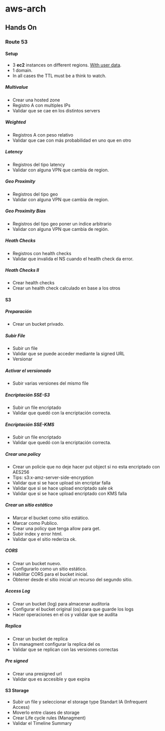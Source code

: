 # aws-arch


## Hands On

### Route 53
#### Setup
 * 3 **ec2** instances on different regions. [With user data](https://github.com/pablito-ernesto/aws-arch/blob/b67aecba6dee230b9293da751f59ee0496947bb4/code/route53/user-data.sh).
 * 1 domain.
 * In all cases the TTL must be a think to watch.

##### Multivalue
 * Crear una hosted zone 
 * Registro A con multiples IPs
 * Validar que se cae en los distintos servers

##### Weighted
 * Registros A con peso relativo
 * Validar que cae con más probabilidad en uno que en otro

##### Latency
 * Registros del tipo latency
 * Validar con alguna VPN que cambia de region.

##### Geo Proximity
 * Registros del tipo geo
 * Validar con alguna VPN que cambia de region.

##### Geo Proximity Bias
 * Registros del tipo geo poner un índice arbitrario
 * Validar con alguna VPN que cambia de región.

##### Heath Checks
 * Registros con health checks
 * Validar que invalida el NS cuando el health check da error.

##### Heath Checks II
 * Crear health checks 
 * Crear un health check calculado en base a los otros
 
 
#### S3

##### Preparación
* Crear un bucket privado.

##### Subir File
 * Subir un file 
 * Validar que se puede acceder mediante la signed URL
 * Versionar

##### Activar el versionado 
 * Subir varias versiones del mismo file

##### Encriptación SSE-S3
 * Subir un file encriptado
 * Validar que quedó con la encriptación correcta.

##### Encriptación SSE-KMS
 * Subir un file encriptado
 * Validar que quedó con la encriptación correcta.

##### Crear una policy
 * Crear un policie que no deje hacer put object si no esta encriptado con AES256 
 * Tips: s3:x-amz-server-side-encryption
 * Validar que si se hace upload sin encriptar falla
 * Validar que si se hace upload encriptado sale ok 
 * Validar que si se hace upload encriptado con KMS falla

##### Crear un sitio estático
 * Marcar el bucket como sitio estático.
 * Marcar como Publico. 
 * Crear una policy que tenga allow para get.
 * Subir index y error html.
 * Validar que el sitio rederiza ok.

##### CORS
 * Crear un bucket nuevo.
 * Configurarlo como un sitio estático.
 * Habilitar CORS para el bucket inicial.
 * Obtener desde el sitio inicial un recurso del segundo sitio.

##### Access Log
 * Crear un bucket (log) para almacenar auditoria
 * Configurar el bucket original (os) para que guarde los logs
 * Hacer operaciones en el os y validar que se audita

##### Replica 
 * Crear un bucket de replica
 * En managment configurar la replica del os
 * Validar que se replican con las versiones correctas

##### Pre signed
 * Crear una presigned url
 * Validar que es accesible y que expira
 
#### S3 Storage
 * Subir un file y seleccionar el storage type Standart IA (Infrequent Access)
 * Moverlo entre clases de storage
 * Crear Life cycle rules (Managment)
 * Validar el Timeline Summary







